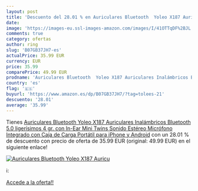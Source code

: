 ```yaml
---
layout: post
title: 'Descuento del 28.01 % en Auriculares Bluetooth  Yoleo X187 Auricu'
date: 
image: 'https://images-eu.ssl-images-amazon.com/images/I/41OTTqDF%2BJL._SL200_.jpg'
comments: true
category: ofertas
author: ring
slug: 'B07GB37JH7-es'
actualPrice: 35.99 EUR
currency: EUR
price: 35.99
comparePrice: 49.99 EUR
prodname: 'Auriculares Bluetooth  Yoleo X187 Auriculares Inalámbricos Bluetooth 5.0  ligerísimos 4 gr. con In-Ear Mini Twins Sonido Estéreo Micrófono Integrado con Caja de Carga Portátil para iPhone y Android'
country: 'es'
flag: '🇪🇸'
buyurl: 'https://www.amazon.es/dp/B07GB37JH7/?tag=tolees-21'
descuento: '28.01'
average: '35.99'
---
```


Tienes [Auriculares Bluetooth  Yoleo X187 Auriculares Inalámbricos Bluetooth 5.0  ligerísimos 4 gr. con In-Ear Mini Twins Sonido Estéreo Micrófono Integrado con Caja de Carga Portátil para iPhone y Android](https://www.amazon.es/dp/B07GB37JH7/?tag=tolees-21) con un 28.01 % de descuento con precio de oferta de 35.99 EUR (original: 49.99 EUR) en el siguiente enlace!

[![Auriculares Bluetooth  Yoleo X187 Auricu](https://images-eu.ssl-images-amazon.com/images/I/41OTTqDF%2BJL._SL200_.jpg)](https://www.amazon.es/dp/B07GB37JH7/?tag=tolees-21)

ℹ️:


[Accede a la oferta!!](https://www.amazon.es/dp/B07GB37JH7/?tag=tolees-21)
